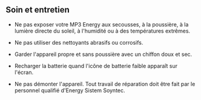 ## Soin et entretien

* Ne pas exposer votre MP3 Energy aux secousses, à la poussière, à la lumière directe du soleil, à l'humidité ou à des températures extrêmes.

* Ne pas utiliser des nettoyants abrasifs ou corrosifs.

* Garder l'appareil propre et sans poussière avec un chiffon doux et sec.

* Recharger la batterie quand l'icône de batterie faible apparaît sur l'écran.

* Ne pas démonter l'appareil. Tout travail de réparation doit être fait par le personnel qualifié d'Energy Sistem Soyntec.
